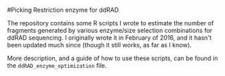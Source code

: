 #Picking Restriction enzyme for ddRAD

The repository contains some R scripts I wrote to estimate the number of fragments generated by various enzyme/size selection combinations for ddRAD sequencing. I originally wrote it in February of 2016, and it hasn't been updated much since (though it still works, as far as I know).

More description, and a guide of how to use these scripts, can be found in the `ddRAD_enzyme_optimization` file. 
